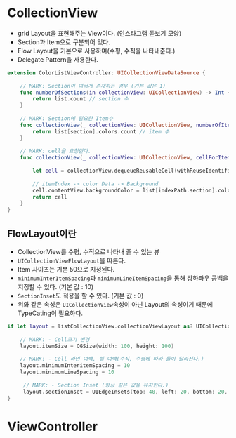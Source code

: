 # CollectionView
- grid Layout을 표현해주는 View이다. (인스타그램 돋보기 모양)
- Section과 Item으로 구분되어 있다. 
- Flow Layout을 기본으로 사용하며(수평, 수직을 나타내준다.)
- Delegate Pattern을 사용한다.

```swift
extension ColorListViewController: UICollectionViewDataSource {
    
    // MARK: Section이 여러개 존재하는 경우 (기본 값은 1)
    func numberOfSections(in collectionView: UICollectionView) -> Int {
        return list.count // section 수
    }
    
    // MARK: Section에 필요한 Item수
    func collectionView(_ collectionView: UICollectionView, numberOfItemsInSection section: Int) -> Int {
        return list[section].colors.count // item 수
    }
    
    // MARK: cell을 요청한다.
    func collectionView(_ collectionView: UICollectionView, cellForItemAt indexPath: IndexPath) -> UICollectionViewCell {
        
        let cell = collectionView.dequeueReusableCell(withReuseIdentifier: "cell", for: indexPath)
        
        // itemIndex -> color Data -> Background
        cell.contentView.backgroundColor = list[indexPath.section].colors[indexPath.item]
        return cell
    }
}
```

## FlowLayout이란 
- CollectionView를 수평, 수직으로 나타내 줄 수 있는 뷰 
- ```UICollectionViewFlowLayout```을 따른다.
- Item 사이즈는 기본 50으로 지정된다.
- ```minimumInterItemSpacing```과 ```minimumLineItemSpacing```을 통해 상하좌우 공백을 지정할 수 있다. (기본 값 : 10)
- ```SectionInset```도 적용을 할 수 있다. (기본 값 : 0)
- 위와 같은 속성은 ```UICollectionView```속성이 아닌 Layout의 속성이기 때문에 TypeCating이 필요하다.

```swift
if let layout = listCollectionView.collectionViewLayout as? UICollectionViewFlowLayout { // Type Casting
            
    // MARK: - Cell크기 변경
    layout.itemSize = CGSize(width: 100, height: 100)
            
    // MARK: - Cell 라인 여백, 셀 여백(수직, 수평에 따라 둘이 달라진다.)
    layout.minimumInteritemSpacing = 10
    layout.minimumLineSpacing = 10
           
     // MARK: - Section Inset (항상 같은 값을 유지한다.)
     layout.sectionInset = UIEdgeInsets(top: 40, left: 20, bottom: 20, right: 40)
}
```

# ViewController
